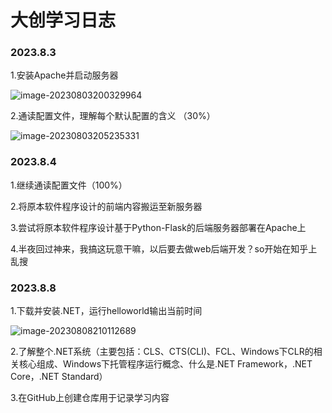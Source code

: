 # 大创学习日志

### 2023.8.3

1.安装Apache并启动服务器

![image-20230803200329964](C:\Users\zhn\AppData\Roaming\Typora\typora-user-images\image-20230803200329964.png)

2.通读配置文件，理解每个默认配置的含义 （30%）

![image-20230803205235331](C:\Users\zhn\AppData\Roaming\Typora\typora-user-images\image-20230803205235331.png)

### 2023.8.4

1.继续通读配置文件（100%）

2.将原本软件程序设计的前端内容搬运至新服务器

3.尝试将原本软件程序设计基于Python-Flask的后端服务器部署在Apache上

4.半夜回过神来，我搞这玩意干嘛，以后要去做web后端开发？so开始在知乎上乱搜

### 2023.8.8

1.下载并安装.NET，运行helloworld输出当前时间

![image-20230808210112689](C:\Users\zhn\AppData\Roaming\Typora\typora-user-images\image-20230808210112689.png)

2.了解整个.NET系统（主要包括：CLS、CTS(CLI)、FCL、Windows下CLR的相关核心组成、Windows下托管程序运行概念、什么是.NET Framework，.NET Core，.NET Standard）

3.在GitHub上创建仓库用于记录学习内容

